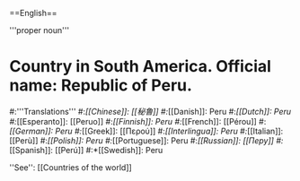==English==

'''proper noun'''

# Country in South America. Official name: Republic of Peru.
#:'''Translations'''
#:*[[Chinese]]: [[秘鲁]]
#:*[[Danish]]: Peru
#:*[[Dutch]]: Peru
#:*[[Esperanto]]: [[Peruo]]
#:*[[Finnish]]: Peru
#:*[[French]]: [[Pérou]]
#:*[[German]]: Peru
#:*[[Greek]]: [[Περού]]
#:*[[Interlingua]]: Peru
#:*[[Italian]]: [[Perù]]
#:*[[Polish]]: Peru
#:*[[Portuguese]]: Peru
#:*[[Russian]]: [[Перу]]
#:*[[Spanish]]: [[Perú]]
#:*[[Swedish]]: Peru

''See'': [[Countries of the world]]